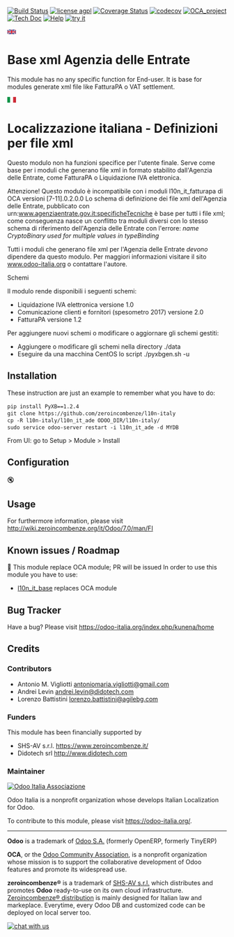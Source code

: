 [![Build Status](https://travis-ci.org/zeroincombenze/l10n-italy.svg?branch=7.0)](https://travis-ci.org/zeroincombenze/l10n-italy)
[![license agpl](https://img.shields.io/badge/licence-AGPL--3-blue.svg)](http://www.gnu.org/licenses/agpl-3.0.html)
[![Coverage Status](https://coveralls.io/repos/github/zeroincombenze/l10n-italy/badge.svg?branch=7.0)](https://coveralls.io/github/zeroincombenze/l10n-italy?branch=7.0)
[![codecov](https://codecov.io/gh/zeroincombenze/l10n-italy/branch/7.0/graph/badge.svg)](https://codecov.io/gh/zeroincombenze/l10n-italy/branch/7.0)
[![OCA_project](http://www.zeroincombenze.it/wp-content/uploads/ci-ct/prd/button-oca-7.svg)](https://github.com/OCA/l10n-italy/tree/7.0)
[![Tech Doc](http://www.zeroincombenze.it/wp-content/uploads/ci-ct/prd/button-docs-7.svg)](http://wiki.zeroincombenze.org/en/Odoo/7.0/dev)
[![Help](http://www.zeroincombenze.it/wp-content/uploads/ci-ct/prd/button-help-7.svg)](http://wiki.zeroincombenze.org/en/Odoo/7.0/man/FI)
[![try it](http://www.zeroincombenze.it/wp-content/uploads/ci-ct/prd/button-try-it-7.svg)](http://erp7.zeroincombenze.it)

[![en](https://github.com/zeroincombenze/grymb/blob/master/flags/en_US.png)](https://www.facebook.com/groups/openerp.italia/)

Base xml Agenzia delle Entrate
==============================

This module has no any specific function for End-user. It is base for modules
generate xml file like FatturaPA o VAT settlement.



[![it](https://github.com/zeroincombenze/grymb/blob/master/flags/it_IT.png)](https://www.facebook.com/groups/openerp.italia/)

Localizzazione italiana - Definizioni per file xml
==================================================

Questo modulo non ha funzioni specifice per l'utente finale. Serve come base
per i moduli che generano file xml in formato stabilito dall'Agenzia delle
Entrate, come FatturaPA o Liquidazione IVA elettronica.

Attenzione! Questo modulo è incompatibile con i moduli l10n_it_fatturapa di OCA
versioni [7-11].0.2.0.0
Lo schema di definizione dei file xml dell'Agenzia delle Entrate, pubblicato
con urn:www.agenziaentrate.gov.it:specificheTecniche è base per tutti i file
xml; come conseguenza nasce un conflitto tra moduli diversi con lo stesso
schema di riferimento dell'Agenzia delle Entrate con l'errore:
*name CryptoBinary used for multiple values in typeBinding*

Tutti i moduli che generano file xml per l'Agenzia delle Entrate *devono*
dipendere da questo modulo.
Per maggiori informazioni visitare il sito www.odoo-italia.org o contattare
l'autore.

Schemi

Il modulo rende disponibili i seguenti schemi:

* Liquidazione IVA elettronica versione 1.0
* Comunicazione clienti e fornitori (spesometro 2017) versione 2.0
* FatturaPA versione 1.2


Per aggiungere nuovi schemi o modificare o aggiornare gli schemi gestiti:

- Aggiungere o modificare gli schemi nella directory ./data
- Eseguire da una macchina CentOS lo script ./pyxbgen.sh -u


Installation
------------

These instruction are just an example to remember what you have to do:

    pip install PyXB==1.2.4
    git clone https://github.com/zeroincombenze/l10n-italy
    cp -R l10n-italy/l10n_it_ade ODOO_DIR/l10n-italy/
    sudo service odoo-server restart -i l10n_it_ade -d MYDB

From UI: go to Setup > Module > Install


Configuration
-------------

:mute:


Usage
-----

For furthermore information, please visit http://wiki.zeroincombenze.org/it/Odoo/7.0/man/FI


Known issues / Roadmap
----------------------

:ticket: This module replace OCA module; PR will be issued
In order to use this module you have to use:

* [l10n_it_base](l10n_it_base/) replaces OCA module


Bug Tracker
-----------

Have a bug? Please visit https://odoo-italia.org/index.php/kunena/home

Credits
-------

### Contributors

* Antonio M. Vigliotti <antoniomaria.vigliotti@gmail.com>
* Andrei Levin <andrei.levin@didotech.com>
* Lorenzo Battistini <lorenzo.battistini@agilebg.com>

### Funders

This module has been financially supported by

* SHS-AV s.r.l. <https://www.zeroincombenze.it/>
* Didotech srl <http://www.didotech.com>

### Maintainer

[![Odoo Italia Associazione](https://www.odoo-italia.org/images/Immagini/Odoo%20Italia%20-%20126x56.png)](https://odoo-italia.org)

Odoo Italia is a nonprofit organization whose develops Italian Localization for
Odoo.

To contribute to this module, please visit <https://odoo-italia.org/>.


[//]: # (copyright)

----

**Odoo** is a trademark of [Odoo S.A.](https://www.odoo.com/) (formerly OpenERP, formerly TinyERP)

**OCA**, or the [Odoo Community Association](http://odoo-community.org/), is a nonprofit organization whose
mission is to support the collaborative development of Odoo features and
promote its widespread use.

**zeroincombenze®** is a trademark of [SHS-AV s.r.l.](http://www.shs-av.com/)
which distributes and promotes **Odoo** ready-to-use on its own cloud infrastructure.
[Zeroincombenze® distribution](http://wiki.zeroincombenze.org/en/Odoo)
is mainly designed for Italian law and markeplace.
Everytime, every Odoo DB and customized code can be deployed on local server too.

[//]: # (end copyright)

[//]: # (addons)

[//]: # (end addons)

[![chat with us](https://www.shs-av.com/wp-content/chat_with_us.gif)](https://tawk.to/85d4f6e06e68dd4e358797643fe5ee67540e408b)
